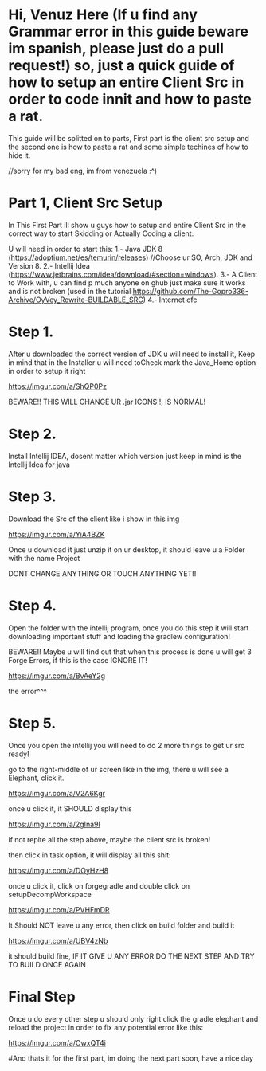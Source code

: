 # Hi, Venuz Here (If u find any Grammar error in this guide beware im spanish, please just do a pull request!) so, just a quick guide of how to setup an entire Client Src in order to code innit and how to paste a rat.

This guide will be splitted on to parts, First part is the client src setup and the second one is how to paste a rat and some simple techines of how to hide it.

//sorry for my bad eng, im from venezuela :^)

# Part 1, Client Src Setup
In This First Part ill show u guys how to setup and entire Client Src in the correct way to start Skidding or Actually Coding a client.

U will need in order to start this:
1.- Java JDK 8 (https://adoptium.net/es/temurin/releases) //Choose ur SO, Arch, JDK and Version 8.
2.- Intellij Idea (https://www.jetbrains.com/idea/download/#section=windows).
3.- A Client to Work with, u can find p much anyone on ghub just make sure it works and is not broken (used in the tutorial https://github.com/The-Gopro336-Archive/OyVey_Rewrite-BUILDABLE_SRC)
4.- Internet ofc

# Step 1. 
After u downloaded the correct version of JDK u will need to install it, Keep in mind that in the Installer u will need toCheck mark the Java_Home option in order to setup it right

https://imgur.com/a/ShQP0Pz

BEWARE!! THIS WILL CHANGE UR .jar ICONS!!, IS NORMAL!

# Step 2.
Install Intellij IDEA, dosent matter which version just keep in mind is the Intellij Idea for java

# Step 3.
Download the Src of the client like i show in this img

https://imgur.com/a/YiA4BZK

Once u download it just unzip it on ur desktop, it should leave u a Folder with the name Project

DONT CHANGE ANYTHING OR TOUCH ANYTHING YET!!

# Step 4. 
Open the folder with the intellij program, once you do this step it will start downloading important stuff and loading the gradlew configuration!

BEWARE!! Maybe u will find out that when this process is done u will get 3 Forge Errors, if this is the case IGNORE IT!

https://imgur.com/a/BvAeY2g

the error^^^

# Step 5.
Once you open the intellij you will need to do 2 more things to get ur src ready!

go to the right-middle of ur screen like in the img, there u will see a Elephant, click it.

https://imgur.com/a/V2A6Kgr

once u click it, it SHOULD display this

https://imgur.com/a/2gIna9l

if not repite all the step above, maybe the client src is broken!

then click in task option, it will display all this shit:

https://imgur.com/a/DOyHzH8

once u click it, click on forgegradle and double click on setupDecompWorkspace

https://imgur.com/a/PVHFmDR

It Should NOT leave u any error, then click on build folder and build it

https://imgur.com/a/UBV4zNb

it should build fine, IF IT GIVE U ANY ERROR DO THE NEXT STEP AND TRY TO BUILD ONCE AGAIN

# Final Step

Once u do every other step u should only right click the gradle elephant and reload the project in order to fix any potential error like this:

https://imgur.com/a/OwxQT4i

#And thats it for the first part, im doing the next part soon, have a nice day
